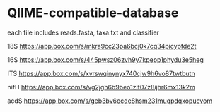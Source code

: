 # QIIME-compatible-database
each file includes reads.fasta, taxa.txt and classifier

18S 
https://app.box.com/s/mkra9cc23pa6bcj0k7cq34picypfde2t

16S 
https://app.box.com/s/445pwsz06zvh9y7kpepp1phydu3e5heg

ITS
https://app.box.com/s/xvrswqinynyx740cjw9h6vo87twtbutn

nifH
https://app.box.com/s/vg2jgh6b9beo1zlf07z8ijhr6mx13k2m

acdS
https://app.box.com/s/geb3bv6ocde8hsm231muqpdqxopucvom

